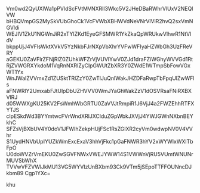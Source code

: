 Vm0wd2QyUXlWa1pPVldScFVtMVNXRll3Wkc5V2JHeDBaRWhrVlUxV2NEQlVW
bHBQVmpGS2MySkVUbGhoCk1VcFVWbXBHWVdNeVNrVlViR2hvQ2sxVmNGVldi
WEJIV1ZkU1NGWnJiR2xTYlZKd1EyeGFSMWR1YkZkaQpWRUkwVlhwR1NtVldV
bkppUjJ4VFlsWktXVkV5YzNkbFJrNXpVbXhrYVFwWFIyaHZWbGh3UzFReVRY
aGEKU0ZaVFlrZFNjRlZ0ZUhkWFZrVjVUVlYwV0ZJd1draFZiWGhyWVVGd1Rt
RjZVWGRXYkdoM1VqRnNXRlZyClpGWUtZbXR3Y0ZWdE1WTmpSbFowVGxWT1Yx
WnJWalZVVmxZd1ZUSktTRlZzY0ZwTlJuQnlWakJHZDFaRwpTbFpqUlZwWFls
aFNWRlY2UmxabFJtUlpDbUZHVVV0WmJYaGhWakZzV1dOSVRsaFNiRXBXVlRJ
d05WWXgKU25KV2FsWmhWbGRTU0ZaVVJtRmpiR1J6VjJ4a2FWZEhhRTFXYTJS
clpESkdWd3BYYmtwcFVrWndXRlJXClduZGpWbkJXVjJ4YWJGWnNXbnBEYkhC
SFZsVjBXbUV4Y0doV1JFWlhZekpHUjFSc1RsZGlXR2cyVm0wdwpNV0V4VVhr
S1UydHNVbUpIYUZkWmExcExaV3hhVjFkc1pGaFNWR3hYV2xWYWIxWXlTbFpO
U0doWVZrVmEKU0ZwSGVFNWxVWEJYWW14S1VWWnVjRU5VUmtWNUNrMUVSbWhX
TVVwVFZVWlJkMU13VG5WYVIzUnBXbm93Ck9VTm5jSEpoTTFFOUNncDJkbm89
Cgp1YXc=

khu